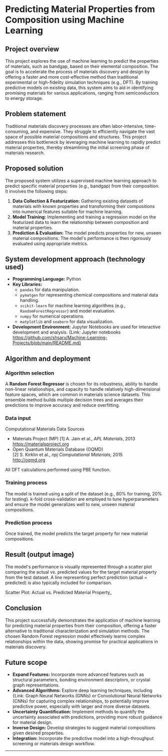 # Predicting Material Properties from Composition using Machine Learning

## Project overview

This project explores the use of machine learning to predict the properties of materials, such as bandgap, based on their elemental composition. The goal is to accelerate the process of materials discovery and design by offering a faster and more cost-effective method than traditional experimental or high-fidelity simulation techniques (e.g., DFT). By training predictive models on existing data, this system aims to aid in identifying promising materials for various applications, ranging from semiconductors to energy storage.

## Problem statement

Traditional materials discovery processes are often labor-intensive, time-consuming, and expensive. They struggle to efficiently navigate the vast space of possible material compositions and structures. This project addresses this bottleneck by leveraging machine learning to rapidly predict material properties, thereby streamlining the initial screening phase of materials research.

## Proposed solution

The proposed system utilizes a supervised machine learning approach to predict specific material properties (e.g., bandgap) from their composition. It involves the following steps:

1.  **Data Collection & Featurization:** Gathering existing datasets of materials with known properties and transforming their compositions into numerical features suitable for machine learning.
2.  **Model Training:** Implementing and training a regression model on the featurized data to learn the relationship between composition and material properties.
3.  **Prediction & Evaluation:**  The model predicts properties for new, unseen material compositions. The model's performance is then rigorously evaluated using appropriate metrics.

## System development approach (technology used)

*   **Programming Language:** Python
*   **Key Libraries:**
    *   `pandas` for data manipulation.
    *   `pymatgen` for representing chemical compositions and material data handling.
    *   `scikit-learn` for machine learning algorithms (e.g., `RandomForestRegressor`) and model evaluation.
    *   `numpy` for numerical operations.
    *   `matplotlib` and `seaborn` for data visualization.
*   **Development Environment:** Jupyter Notebooks are used for interactive development and analysis. {Link: Jupyter notebooks https://github.com/shsarv/Machine-Learning-Projects/blob/main/README.md}

## Algorithm and deployment

### Algorithm selection

A **Random Forest Regressor** is chosen for its robustness, ability to handle non-linear relationships, and capacity to handle relatively high-dimensional feature spaces, which are common in materials science datasets. This ensemble method builds multiple decision trees and averages their predictions to improve accuracy and reduce overfitting. 

### Data input

Computational Materials Data Sources
- Materials Project (MP)
  [1] A. Jain et al., *APL Materials*, 2013  
  https://materialsproject.org  
- Open Quantum Materials Database (OQMD)  
  [2] S. Kirklin et al., *npj Computational Materials*, 2015  
  http://oqmd.org  


All DFT calculations performed using PBE function.


### Training process

The model is trained using a split of the dataset (e.g., 80% for training, 20% for testing). k-fold cross-validation are employed to tune hyperparameters and ensure the model generalizes well to new, unseen material compositions.

### Prediction process

Once trained, the model predicts the target property for new material compositions. 


## Result (output image)

The model's performance is visually represented through a scatter plot comparing the actual vs. predicted values for the target material property from the test dataset. A line representing perfect prediction (actual = predicted) is also typically included for comparison.


 Scatter Plot: Actual vs. Predicted Material Property_

## Conclusion

This project successfully demonstrates the application of machine learning for predicting material properties from their composition, offering a faster alternative to traditional characterization and simulation methods. The chosen Random Forest regression model effectively learns complex relationships within the data, showing promise for practical applications in materials discovery.

## Future scope

*   **Expand Features:** Incorporate more advanced features such as structural parameters, bonding environment descriptors, or crystal graph representations.
*   **Advanced Algorithms:** Explore deep learning techniques, including {Link: Graph Neural Networks (GNNs) or Convolutional Neural Networks (CNNs) for capturing complex relationships, to potentially improve predictive power, especially with larger and more diverse datasets.
*   **Uncertainty Quantification:** Implement methods to quantify the uncertainty associated with predictions, providing more robust guidance for material design.
*   **Inverse Design:** Develop strategies to suggest material compositions given desired properties.
*   **Integration:** Incorporate the predictive model into a high-throughput screening or materials design workflow.



---
